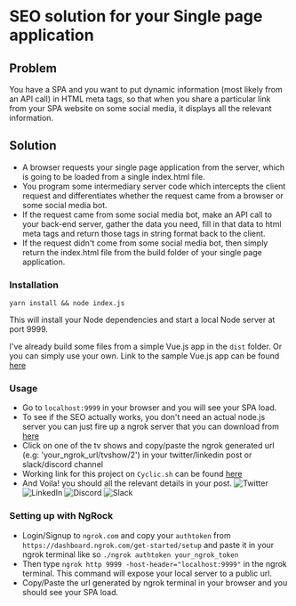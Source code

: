 # SEO solution for your Single page application

## Problem
You have a SPA and you want to put dynamic information (most likely from an API call) in HTML meta tags, so that when you share a particular link from your SPA website on some social media, it displays all the relevant information.
## Solution
- A browser requests your single page application from the server, which is going to be loaded from a single index.html file.
- You program some intermediary server code which intercepts the client request and differentiates whether the request came from a browser or some social media bot.
- If the request came from some social media bot, make an API call to your back-end server, gather the data you need, fill in that data to html meta tags and return those tags in string format back to the client.
- If the request didn't come from some social media bot, then simply return the index.html file from the build folder of your single page application.
### Installation
```
yarn install && node index.js
```
This will install your Node dependencies and start a local Node server at port 9999.

I've already build some files from a simple Vue.js app in the `dist` folder. Or you can simply use your own.
Link to the sample Vue.js app can be found [here](https://github.com/sharjeel619/TvMaze)

### Usage
- Go to `localhost:9999` in your browser and you will see your SPA load.
- To see if the SEO actually works, you don't need an actual node.js server you can just fire up a ngrok server that you can download from [here](https://ngrok.com/download)
- Click on one of the tv shows and copy/paste the ngrok generated url (e.g: 'your_ngrok_url/tvshow/2') in your twitter/linkedin post or slack/discord channel
- Working link for this project on `Cyclic.sh` can be found [here](https://spa-seo.cyclic.app/)
- And Voila! you should all the relevant details in your post.
 ![Twitter](https://user-images.githubusercontent.com/11159443/95107020-c512fa00-0752-11eb-9f81-f1940f8e10c5.png)
 ![LinkedIn](https://user-images.githubusercontent.com/11159443/95107019-c47a6380-0752-11eb-87b3-0eb96873d700.png)
 ![Discord](https://user-images.githubusercontent.com/11159443/95107014-c2b0a000-0752-11eb-86a6-b975f234d0df.png)
 ![Slack](https://user-images.githubusercontent.com/11159443/95107018-c47a6380-0752-11eb-8fc2-6ac2a6b3e95f.png)

### Setting up with NgRock
- Login/Signup to `ngrok.com` and copy your `authtoken` from `https://dashboard.ngrok.com/get-started/setup` and paste it in your ngrok terminal like so `./ngrok authtoken your_ngrok_token`
- Then type `ngrok http 9999 -host-header="localhost:9999"` in the ngrok terminal. This command will expose your local server to a public url.
- Copy/Paste the url generated by ngrok terminal in your browser and you should see your SPA load.

